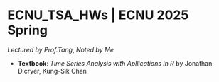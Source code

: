 # ECNU_TSA_HWs | ECNU 2025 Spring 
*Lectured by Prof.Tang*, *Noted by Me*
- **Textbook**: *Time Series Analysis with Apllications in R* by Jonathan D.cryer, Kung-Sik Chan
